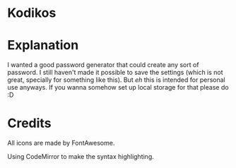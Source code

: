# Kodikos

# Explanation

I wanted a good password generator that could create any sort of password. I still haven't made it possible to save the settings (which is not great, specially for something like this). But *eh* this is intended for personal use anyways. If you wanna somehow set up local storage for that please do :D

# Credits

All icons are made by FontAwesome.

Using CodeMirror to make the syntax highlighting.